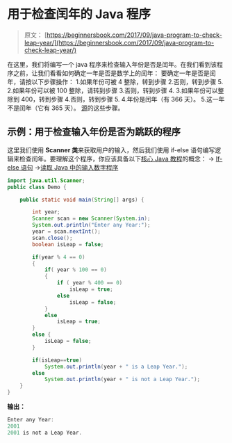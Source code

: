 # 用于检查闰年的 Java 程序

> 原文： [https://beginnersbook.com/2017/09/java-program-to-check-leap-year/](https://beginnersbook.com/2017/09/java-program-to-check-leap-year/)

在这里，我们将编写一个 java 程序来检查输入年份是否是闰年。在我们看到该程序之前，让我们看看如何确定一年是否是数学上的闰年：
要确定一年是否是闰年，请按以下步骤操作：
1.如果年份可被 4 整除，转到步骤 2.否则，转到步骤 5\.
2.如果年份可以被 100 整除，请转到步骤 3.否则，转到步骤 4\.
3.如果年份可以整除到 400，转到步骤 4.否则，转到步骤 5\.
4.年份是闰年（有 366 天）。
5.这一年不是闰年（它有 365 天）。 [源](https://support.microsoft.com/en-in/help/214019/method-to-determine-whether-a-year-is-a-leap-year)的这些步骤。

## 示例：用于检查输入年份是否为跳跃的程序

这里我们使用 **Scanner 类**来获取用户的输入，然后我们使用 if-else 语句编写逻辑来检查闰年。要理解这个程序，你应该具备以下[核心 Java 教程](https://beginnersbook.com/java-tutorial-for-beginners-with-examples/)的概念：
→ [If-else 语句](https://beginnersbook.com/2017/08/if-else-statement-in-java/)
→[读取 Java 中的输入数字程序](https://beginnersbook.com/2017/09/java-program-to-read-integer-value-from-the-standard-input/)

```java
import java.util.Scanner;
public class Demo {

    public static void main(String[] args) {

    	int year;
    	Scanner scan = new Scanner(System.in);
    	System.out.println("Enter any Year:");
    	year = scan.nextInt();
    	scan.close();
        boolean isLeap = false;

        if(year % 4 == 0)
        {
            if( year % 100 == 0)
            {
                if ( year % 400 == 0)
                    isLeap = true;
                else
                    isLeap = false;
            }
            else
                isLeap = true;
        }
        else {
            isLeap = false;
        }

        if(isLeap==true)
            System.out.println(year + " is a Leap Year.");
        else
            System.out.println(year + " is not a Leap Year.");
    }
}
```

**输出：**

```java
Enter any Year: 
2001
2001 is not a Leap Year.
```